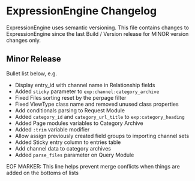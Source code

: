 # ExpressionEngine Changelog

ExpressionEngine uses semantic versioning. This file contains changes to ExpressionEngine since the last Build / Version release for MINOR version changes only.

## Minor Release

Bullet list below, e.g.

   - Display entry_id with channel name in Relationship fields
   - Added `sticky` parameter to `exp:channel:category_archive`
   - Fixed Files sorting reset by the perpage filter
   - Fixed ViewType class name and removed unused class properties
   - Add conditionals parsing to Request Module
   - Added `category_id` and `category_url_title` to `exp:category_heading`
   - Added Page modules variables to Category Archive
   - Added `:trim` variable modifier
   - Allow assign previously created field groups to importing channel sets
   - Added Sticky entry column to entries table
   - Add channel data to category archives
   - Added `parse_files` parameter on Query Module


EOF MARKER: This line helps prevent merge conflicts when things are
added on the bottoms of lists
